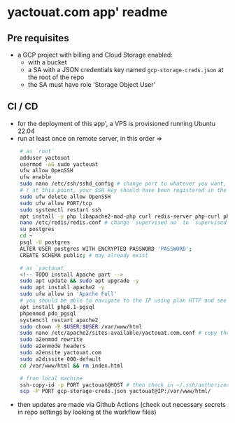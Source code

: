 # yactouat.com app' readme


## Pre requisites

- a GCP project with billing and Cloud Storage enabled:
    - with a bucket
    - a SA with a JSON credentials key named `gcp-storage-creds.json` at the root of the repo
    - the SA must have role 'Storage Object User'

## CI / CD

- for the deployment of this app', a VPS is provisioned running Ubuntu 22.04
- run at least once on remote server, in this order =>

```bash
    # as `root`
    adduser yactouat
    usermod -aG sudo yactouat
    ufw allow OpenSSH
    ufw enable
    sudo nano /etc/ssh/sshd_config # change port to whatever you want, don't forget to update repo secrets
    # ! at this point, your SSH key should have been registered in the remote server
    sudo ufw delete allow OpenSSH
    sudo ufw allow PORT/tcp
    sudo systemctl restart ssh
    apt install -y php libapache2-mod-php curl redis-server php-curl php-xml php-mbstring
    nano /etc/redis/redis.conf # change `supervised no` to `supervised systemd`
    su postgres
    cd ~ 
    psql -U postgres
    ALTER USER postgres WITH ENCRYPTED PASSWORD 'PASSWORD';
    CREATE SCHEMA public; # may already exist

    # as `yactouat`
    <!-- TODO install Apache part -->
    sudo apt update && sudo apt upgrade -y
    sudo apt install apache2 -y
    sudo ufw allow in 'Apache Full'
    # you should be able to navigate to the IP using plan HTTP and see the Apache default page
    apt install php8.1-pgsql
    phpenmod pdo_pgsql
    systemctl restart apache2
    sudo chown -R $USER:$USER /var/www/html
    sudo nano /etc/apache2/sites-available/yactouat.com.conf # copy the contents of `Docker/conf/apache.conf`
    sudo a2enmod rewrite
    sudo a2enmode headers
    sudo a2ensite yactouat.com
    sudo a2dissite 000-default
    cd /var/www/html && rm index.html

    # from local machine
    ssh-copy-id -p PORT yactouat@HOST # then check in ~/.ssh/authorized_keys what keys you want to keep in there
    scp -P PORT gcp-storage-creds.json yactouat@IP:/var/www/html/
```

- then updates are made via Github Actions (check out necessary secrets in repo settings by looking at the workflow files)
